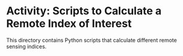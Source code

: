 # Activity: Scripts to Calculate a Remote Index of Interest

This directory contains Python scripts that calculate different remote sensing
indices. 

